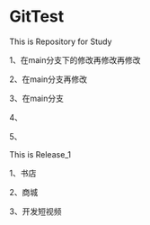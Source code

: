 # GitTest
This is Repository for Study

1、在main分支下的修改再修改再修改

2、在main分支再修改

3、在main分支

4、

5、



This is Release_1

1、书店

2、商城

3、开发短视频

